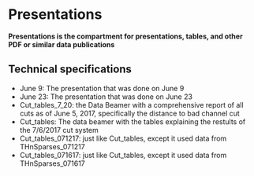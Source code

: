 # Presentations
**Presentations is the compartment for presentations, tables, and other PDF or similar data publications**
## Technical specifications
- June 9: The presentation that was done on June 9
- June 23: The presentation that was done on June 23
- Cut_tables_7_20: the Data Beamer with a comprehensive report of all cuts as of June 5, 2017, specifically the distance to bad channel cut
- Cut_tables: The data beamer with the tables explaining the restults of the 7/6/2017 cut system
- Cut_tables_071217: just like Cut_tables, except it used data from THnSparses_071217
- Cut_tables_071617: just like Cut_tables, except it used data from THnSparses_071617
